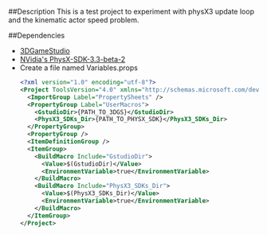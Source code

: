 ##Description
This is a test project to experiment with physX3 update loop and the kinematic actor speed problem.

##Dependencies
* [3DGameStudio](http://www.3dgamestudio.com/)
* [NVidia's PhysX-SDK-3.3-beta-2](https://developer.nvidia.com/rdp/physx-downloads)
* Create a file named Variables.props
    ```xml
    <?xml version="1.0" encoding="utf-8"?> 
    <Project ToolsVersion="4.0" xmlns="http://schemas.microsoft.com/developer/msbuild/2003">
      <ImportGroup Label="PropertySheets" />
      <PropertyGroup Label="UserMacros">
        <GstudioDir>{PATH_TO_3DGS}</GstudioDir>
        <PhysX3_SDKs_Dir>{PATH_TO_PHYSX_SDK}</PhysX3_SDKs_Dir>
      </PropertyGroup>
      <PropertyGroup />
      <ItemDefinitionGroup />
      <ItemGroup>
        <BuildMacro Include="GstudioDir">
          <Value>$(GstudioDir)</Value>
          <EnvironmentVariable>true</EnvironmentVariable>
        </BuildMacro>
        <BuildMacro Include="PhysX3_SDKs_Dir">
          <Value>$(PhysX3_SDKs_Dir)</Value>
          <EnvironmentVariable>true</EnvironmentVariable>
        </BuildMacro>
      </ItemGroup>
    </Project>
    ```

